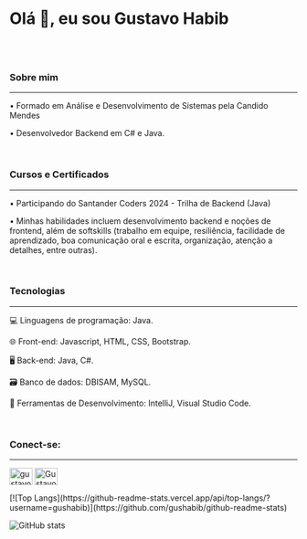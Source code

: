 <h1 align="left">Olá 👋, eu sou Gustavo Habib</h1>
<br><br>
<h3>Sobre mim</h3>
<hr>
<p>&bull; Formado em Análise e Desenvolvimento de Sistemas pela Candido Mendes</p>
<p>&bull; Desenvolvedor Backend em C# e Java.</p>
<br>
<h3>Cursos e Certificados</h3>
<hr>
<p>&bull;  Participando do Santander Coders 2024 - Trilha de Backend (Java)</p>
<p>&bull;  Minhas habilidades incluem desenvolvimento backend e noções de frontend, além de softskills (trabalho em equipe, resiliência, facilidade de aprendizado, boa comunicação oral e escrita, organização, atenção a detalhes, entre outras).</p>
<br>
<h3>Tecnologias</h3>
<hr>
<p>💻 Linguagens de programação: Java.</p>
<p>🌐 Front-end: Javascript, HTML, CSS, Bootstrap.</p>
<p>🖥️ Back-end: Java, C#.</p>
<p>🗃️ Banco de dados: DBISAM, MySQL.</p>
<p>🧰 Ferramentas de Desenvolvimento: IntelliJ, Visual Studio Code.</p>
<br>
<h3 align="left">Conect-se:</h3>
<hr>
<p align="left">
<a href="https://www.linkedin.com/in/gustavo-habib/" target="blank"><img align="center" src="https://raw.githubusercontent.com/rahuldkjain/github-profile-readme-generator/master/src/images/icons/Social/linked-in-alt.svg" alt="gustavo-habib/" height="30" width="40" /></a>
<a href="https://discord.com/channels/GustavoHabib" target="blank"><img align="center" src="https://raw.githubusercontent.com/rahuldkjain/github-profile-readme-generator/master/src/images/icons/Social/discord.svg" alt="GustavoHabib#1934" height="30" width="40" /></a>
</p>
[![Top Langs](https://github-readme-stats.vercel.app/api/top-langs/?username=gushabib)](https://github.com/gushabib/github-readme-stats)

![GitHub stats](https://github-readme-stats.vercel.app/api?username=gushabib&show_icons=true)
